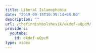 ```yaml
---
title: Liberal Islamophobia
date: "2019-09-15T10:39:14+08:00"
description: ""
url: /thefinnishbolshevik/ekdef-uQpcM/
providers:
  youtube:
    id: ekdef-uQpcM
type: video
---
```

